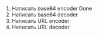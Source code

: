 1. Написать base64 encoder       Done
2. Написать base64 decoder
3. Написать URL encoder
4. Написать URL decoder
